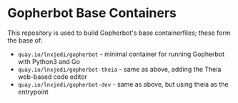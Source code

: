 # Gopherbot Base Containers

This repository is used to build Gopherbot's base containerfiles; these form the base of:
* `quay.io/lnxjedi/gopherbot` - minimal container for running Gopherbot with Python3 and Go
* `quay.io/lnxjedi/gopherbot-theia` - same as above, adding the Theia web-based code editor
* `quay.io/lnxjedi/gopherbot-dev` - same as above, but using theia as the entrypoint
